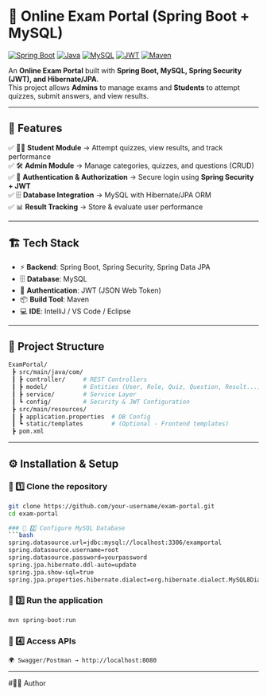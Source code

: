 # 📘 Online Exam Portal (Spring Boot + MySQL)

[![Spring Boot](https://img.shields.io/badge/SpringBoot-2.6.5-green.svg)](https://spring.io/projects/spring-boot)
[![Java](https://img.shields.io/badge/Java-17-blue.svg)](https://www.oracle.com/java/)
[![MySQL](https://img.shields.io/badge/MySQL-8.0-orange.svg)](https://www.mysql.com/)
[![JWT](https://img.shields.io/badge/Security-JWT-red.svg)](https://jwt.io/)
[![Maven](https://img.shields.io/badge/Build-Maven-yellow.svg)](https://maven.apache.org/)

An **Online Exam Portal** built with **Spring Boot, MySQL, Spring Security (JWT), and Hibernate/JPA**.  
This project allows **Admins** to manage exams and **Students** to attempt quizzes, submit answers, and view results.  

---

## 🚀 Features
✅ 👨‍🎓 **Student Module** → Attempt quizzes, view results, and track performance  
✅ 🛠️ **Admin Module** → Manage categories, quizzes, and questions (CRUD)  
✅ 🔐 **Authentication & Authorization** → Secure login using **Spring Security + JWT**  
✅ 🗄️ **Database Integration** → MySQL with Hibernate/JPA ORM  
✅ 📊 **Result Tracking** → Store & evaluate user performance  

---

## 🏗️ Tech Stack
- ⚡ **Backend**: Spring Boot, Spring Security, Spring Data JPA  
- 🗄️ **Database**: MySQL  
- 🔑 **Authentication**: JWT (JSON Web Token)  
- 📦 **Build Tool**: Maven  
- 💻 **IDE**: IntelliJ / VS Code / Eclipse  

---

## 📂 Project Structure
```bash
ExamPortal/
 ┣ src/main/java/com/
 ┃ ┣ controller/     # REST Controllers
 ┃ ┣ model/          # Entities (User, Role, Quiz, Question, Result...)
 ┃ ┣ service/        # Service Layer
 ┃ ┗ config/         # Security & JWT Configuration
 ┣ src/main/resources/
 ┃ ┣ application.properties  # DB Config
 ┃ ┗ static/templates        # (Optional - Frontend templates)
 ┣ pom.xml
```
---

## ⚙️ Installation & Setup

### 🔹 1️⃣ Clone the repository
```bash
git clone https://github.com/your-username/exam-portal.git
cd exam-portal

### 🔹 2️⃣ Configure MySQL Database
```bash
spring.datasource.url=jdbc:mysql://localhost:3306/examportal
spring.datasource.username=root
spring.datasource.password=yourpassword
spring.jpa.hibernate.ddl-auto=update
spring.jpa.show-sql=true
spring.jpa.properties.hibernate.dialect=org.hibernate.dialect.MySQL8Dialect
```
### 🔹 3️⃣ Run the application
```bash
mvn spring-boot:run
```
### 🔹 4️⃣ Access APIs
```bash
🌍 Swagger/Postman → http://localhost:8080
```
---

#👨‍💻 Author
